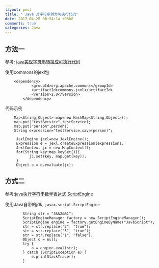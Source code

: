```yaml
---
layout: post
title: " Java 对字符串转为可执行代码"
date: 2017-04-25 00:54:14 +0800
comments: true
categories: Java
---
```


<!--more-->

## 方法一
参考: [java实现字符串转换成可执行代码](http://wiselyman.iteye.com/blog/1677444)



使用commons的jexl包

```
 	<dependency>
            <groupId>org.apache.commons</groupId>
            <artifactId>commons-jexl</artifactId>
            <version>2.0</version>
        </dependency>
```
代码示例

```
	Map<String,Object> map=new HashMap<String,Object>();  
	map.put("testService",testService);  
	map.put("person",person);  
	String expression="testService.save(person)";  
	
	 JexlEngine jexl=new JexlEngine();  
	 Expression e = jexl.createExpression(expression);  
	 JexlContext jc = new MapContext();  
	 for(String key:map.keySet()){  
	       jc.set(key, map.get(key));  
	 }  
	 Object o = e.evaluate(jc);
```

## 方式二
参考:[java执行字符串数学表达式 ScriptEngine](http://blog.csdn.net/w1014074794/article/details/45968559)

使用Java自带的jdk, `javax.script.ScriptEngine`

```
		String str = "3&&2&&1";
		ScriptEngineManager factory = new ScriptEngineManager();
        ScriptEngine engine = factory.getEngineByName("JavaScript");
        str = str.replace("2", "true");
        str = str.replace("3", "true");
        str = str.replace("1", "false");
        Object o = null;
        try {
            o = engine.eval(str);
        } catch (ScriptException e) {
            e.printStackTrace();
        }
```

